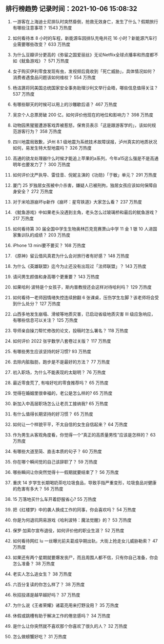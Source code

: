 
## 排行榜趋势 记录时间：2021-10-06 15:08:32
  
  1. 一游客在上海迪士尼排队时突然昏倒，抢救无效身亡，发生了什么？假期旅行有哪些注意事项？ 1543 万热度
    
  2. 如何看待本 8 小时的车程，新能源车因排队充电共花 16 小时？新能源汽车行业需要哪些改变？ 633 万热度
    
  3. 为什么豆瓣评分更高的《弥留之国爱丽丝》无论Netflix全球点播率和热度都不如《鱿鱼游戏》？ 571 万热度
    
  4. 女子购买伊利零食发现有虫，发视频后竟收到「死亡威胁」，具体情况如何？消费者遇食品问题该如何维权？ 554 万热度
    
  5. 杨洁篪将同美国总统国家安全事务助理沙利文举行会晤，哪些信息值得关注？ 537 万热度
    
  6. 有哪些聊天的时候可以用上的沙雕歇后语？ 467 万热度
    
  7. 吴京个人总票房破 200 亿，如何评价他现在的地位和影响力？ 398 万热度
    
  8. 动物园黑猩猩遭游客戏弄被惹怒，保育员表示「这是跟游客学的」，该如何规范游客行为？ 358 万热度
    
  9. 四川地震局致歉，泸州 8.1 级地震为系统技术故障误报，泸州真实的地质状况如何，易发生特大型地震吗？ 326 万热度
    
  10. 高通的骁龙处理器什么时候才能追上苹果的a系列，今年a15这么强是不是高通明年也要发力了？ 300 万热度
    
  11. 如何评价沈严执导、雷佳音、倪妮主演的《功勋》「于敏」单元？ 291 万热度
    
  12. 厦门 25 岁独居女孩被中介杀害，嫌疑人已被刑拘，独居女孩应该如何保障自身安全？ 272 万热度
    
  13. 对于米哈游崩坏ip新作《崩坏：星穹铁道》大家怎么看？ 237 万热度
    
  14. 《鱿鱼游戏》中如果老头没遇到主角，老头怎么过玻璃桥和最后的鱿鱼游戏？ 217 万热度
    
  15. 如何看待第 30 届全国中学生生物奥林匹克竞赛萧山中学 11 金 1 银 10 人进国家集训队的成绩？ 203 万热度
    
  16. iPhone 13 mini要不要买？ 168 万热度
    
  17. 《原神》留云借风真君为什么会对旅行者有好感？ 148 万热度
    
  18. 为什么《英雄联盟》迄今为止还没有出现过「法师联盟」？ 143 万热度
    
  19. 请问男生颜值和身高哪个更重要？ 143 万热度
    
  20. 如果哈利·波特是个女孩子，斯内普教授还会这样对待哈利吗？ 129 万热度
    
  21. 如何看待一老师因情绪失控连续掀翻 6 张课桌，压伤学生左脚？该老师将会受到什么处分？ 127 万热度
    
  22. 山西多地发生崩塌、滑坡等地质灾害，已启动省级地质灾害 Ⅲ 级应急响应，有哪些信息可以关注？ 125 万热度
    
  23. 导师亲自操刀帮忙修改的论文，投稿时怎么署名？ 118 万热度
    
  24. 如何评价 2022 张宇数学八套卷过关版？ 117 万热度
    
  25. 有哪些男生应该坚持的好习惯? 93 万热度
    
  26. 去除内脏脂肪，跑步是不是最好的方法？ 77 万热度
    
  27. 初入职场，为什么不能表现的太聪明？ 76 万热度
    
  28. 最近零食荒了, 有啥好吃的零食推荐吗？ 65 万热度
    
  29. 觉得在婚姻里很幸福的，老公是怎么样的? 65 万热度
    
  30. 新加入中高层职场怎么让老员工接纳我? 65 万热度
    
  31. 有什么值得长期坚持的好习惯？ 65 万热度
    
  32. 如何让一个样貌平平，不太自信的女生自信起来？ 64 万热度
    
  33. 作为男生从客观角度看，你觉得一个“真正的高质量男性”应该是怎样的？ 63 万热度
    
  34. 有哪些大道至简、直击本质的句子？ 60 万热度
    
  35. 你在哪个瞬间觉的自己该辞职了？ 59 万热度
    
  36. 哪些瞬间让你突然觉得十一假期就要结束了？ 56 万热度
    
  37. 重庆 14 岁学生长期喝奶茶吃垃圾食品，导致手指严重变形，垃圾食品对健康的危害有多大？ 56 万热度
    
  38. 15 万落地买什么车开着舒服省心? 55 万热度
    
  39. 把《红楼梦》中的袭人换成工作的同事，你会喜欢吗？ 54 万热度
    
  40. 你是为何退坑网易游戏《哈利波特：魔法觉醒》的？ 53 万热度
    
  41. 保罗·加索尔宣布退役，如何评价他的职业生涯？ 52 万热度
    
  42. 如何看待网红 lu 一丝曝光前夫葛成孕期出轨，大街上抢走女儿威胁勒索？ 47 万热度
    
  43. 如果还有两个星期就要爆发丧尸，而且周围人都不信，只有你自己准备，你会怎么准备？ 38 万热度
    
  44. 老实人怎么追女生？ 38 万热度
    
  45. 六百分复读的你怎么样了？ 38 万热度
    
  46. 秋招投递是越早越好吗？ 37 万热度
    
  47. 为什么说《王者荣耀》诸葛亮用来打野没用？ 35 万热度
    
  48. 休假或跳槽有助于解决工作的倦怠感吗？ 34 万热度
    
  49. 是什么让你突然就不喜欢那个你喜欢了很久的人？ 32 万热度
    
  50. 怎么做螃蟹好吃？ 31 万热度
    
